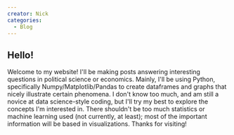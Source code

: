 ```yaml
---
creator: Nick
categories:
  - Blog
---
```

## Hello!
Welcome to my website! I'll be making posts answering interesting questions in political science or economics. Mainly, I'll be using Python, specifically Numpy/Matplotlib/Pandas to create dataframes and graphs that nicely illustrate certain phenomena. I don't know too much, and am still a novice at data science-style coding, but I'll try my best to explore the concepts I'm interested in. There shouldn't be too much statistics or machine learning used (not currently, at least); most of the important information will be based in visualizations. Thanks for visiting!

